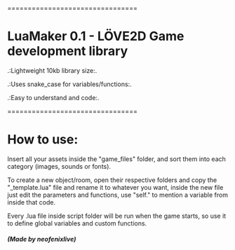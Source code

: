 ================================

# LuaMaker 0.1 - LÖVE2D Game development library



.:Lightweight 10kb library size:.

.:Uses snake_case for variables/functions:.

.:Easy to understand and code:.

================================

# How to use:


Insert all your assets inside the "game_files" folder,
and sort them into each category (images, sounds or fonts).

To create a new object/room, open their respective folders
and copy the "_template.lua" file and rename it to whatever you
want, inside the new file just edit the parameters and functions,
use "self." to mention a variable from inside that code.

Every .lua file inside script folder will be run when the game
starts, so use it to define global variables and custom functions.

##### (Made by neofenixlive)
